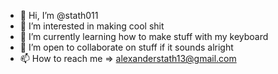 - 👋 Hi, I’m @stath011
- 👀 I’m interested in making cool shit
- 🌱 I’m currently learning how to make stuff with my keyboard
- 💞️ I’m open to collaborate on stuff if it sounds alright
- 📫 How to reach me => alexanderstath13@gmail.com

<!---
stath011/stath011 is a ✨ special ✨ repository because its `README.md` (this file) appears on your GitHub profile.
You can click the Preview link to take a look at your changes.
--->
